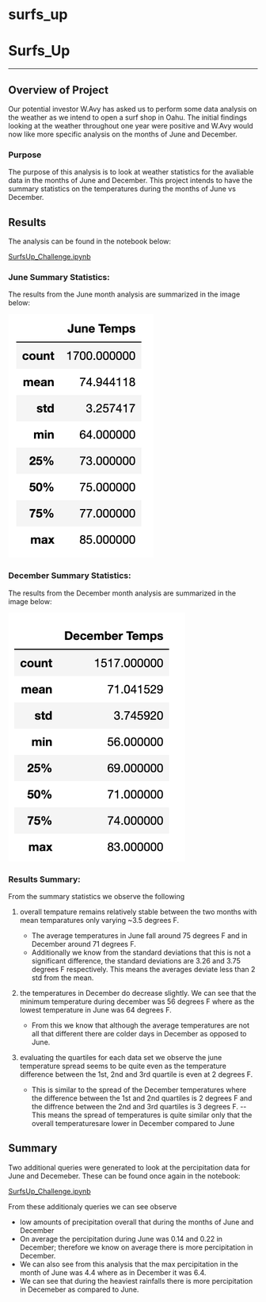 # surfs_up

# Surfs_Up
---
## Overview of Project
Our potential investor W.Avy has asked us to perform some data analysis on the weather as we intend to open a surf shop in Oahu. The initial findings looking at the weather throughout one year were positive and W.Avy would now like more specific analysis on the months of June and December. 

### Purpose
The purpose of this analysis is to look at weather statistics for the avaliable data in the months of June and December. This project intends to have the summary statistics on the temperatures during the months of June vs December. 

## Results
The analysis can be found in the notebook below:

[SurfsUp_Challenge.ipynb](https://github.com/gopivasanth/surfs_up/blob/db130e70ecf3bc101454026feb5c26a2203f8305/SurfsUp_Challenge.ipynb)

### June Summary Statistics:
The results from the June month analysis are summarized in the image below:

![June Temp Summary.PNG](https://github.com/gopivasanth/surfs_up/blob/d5a78905c0f4477daf330492605ad2ffdf5b981b/June_Summary.png)

### December Summary Statistics:

The results from the December month analysis are summarized in the image below:

![December Temp Summary.PNG](https://github.com/gopivasanth/surfs_up/blob/d5a78905c0f4477daf330492605ad2ffdf5b981b/Dec_Summary.png)

### Results Summary:
From the summary statistics we observe the following

1.  overall tempature remains relatively stable between the two months with mean temparatures only varying ~3.5 degrees F. 
    - The average temperatures in June fall around 75 degrees F and in December around 71 degrees F. 
    - Additionally we know from the standard deviations that this is not a significant difference, the standard deviations are 3.26 and 3.75 degrees F respectively. This means the averages deviate less than 2 std from the mean.

2. the temperatures in December do decrease slightly. We can see that the minimum temperature during december was 56 degrees F where as the lowest temperature in June was 64 degrees F. 
    - From this we know that although the average temperatures are not all that different there are colder days in December as opposed to June.

3. evaluating the quartiles for each data set we observe the june temperature spread seems to be quite even as the temperature difference between the 1st, 2nd and 3rd quartile is even at 2 degrees F. 
    - This is similar to the spread of the December temperatures where the difference between the 1st and 2nd quartiles is 2 degrees F and the diffrence between the 2nd and 3rd quartiles is 3 degrees F. 
    -- This means the spread of temperatures is quite similar only that the overall temperaturesare lower in December compared to June 
    
## Summary

Two additional queries were generated to look at the percipitation data for June and Decemeber. These can be found once again in the notebook:

[SurfsUp_Challenge.ipynb](https://github.com/gopivasanth/surfs_up/blob/db130e70ecf3bc101454026feb5c26a2203f8305/SurfsUp_Challenge.ipynb)


From these additionaly queries we can see observe
- low amounts of precipitation overall that during the months of June and December
- On average the percipitation during June was 0.14 and 0.22 in December; therefore we know on average there is more percipitation in December. 
- We can also see from this analysis that the max percipitation in the month of June was 4.4 where as in December it was 6.4. 
- We can see that during the heaviest rainfalls there is more percipitation in Decemeber as compared to June. 
